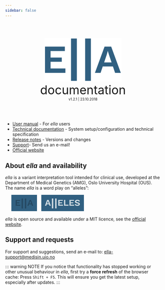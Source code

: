 ```yaml
---
sidebar: false
---
```


<div style="text-align: center;padding-top: 50px;padding-bottom: 50px">
	<img width="250px;" src="./logo_blue.svg">
	<div style="font-size: 280%;">documentation</div>
	<div style="font-size: 80%;">v1.2.1 | 23.10.2018</div>
</div>

- [User manual](/manual/) - For *ella* users
- [Technical documentation](/technical/) - System setup/configuration and technical specification
- [Release notes](/releasenotes/) - Versions and changes
- [Support](#support-and-requests)- Send us an e-mail!
- [Official website](http://allel.es)

## About *ella* and availability

*ella* is a variant interpretation tool intended for clinical use, developed at the Department of Medical Genetics (AMG), Oslo University Hospital (OUS). The name *ella* is a word play on “alleles”:

<div style="text-indent: 4%;">
	<img src="./manual/img/logo_explanation.png">
</div>

*ella* is open source and available under a MIT licence, see the [official website](http://allel.es).

## Support and requests

For support and suggestions, send an e-mail to: <ella-support@medisin.uio.no>

::: warning NOTE
If you notice that functionality has stopped working or other unusual behaviour in *ella*, first try a **force refresh** of the browser cache: Press `Shift + F5`. This will ensure you get the latest setup, especially after updates.
:::
